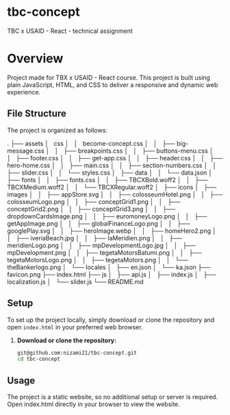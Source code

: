 # tbc-concept

TBC x USAID - React - technical assignment

# Overview

Project made for TBX x USAID - React course.
This project is built using plain JavaScript, HTML, and CSS to deliver a responsive and dynamic web experience.

## File Structure

The project is organized as follows:

.
├── assets
│       css
│   │   become-concept.css
│   │   ├── big-message.css
│   │   ├── breakpoints.css
│   │   ├── buttons-menu.css
│   │   ├── footer.css
│   │   ├── get-app.css
│   │   ├── header.css
│   │   ├── hero-home.css
│   │   ├── main.css
│   │   ├── section-numbers.css
│   │   ├── slider.css
│   │   └── styles.css
│   ├── data
│   │   └── data.json
│   ├── fonts
│   │   ├── fonts.css
│   │   ├── TBCXBold.woff2
│   │   ├── TBCXMedium.woff2
│   │   └── TBCXRegular.woff2
│   ├── icons
│   ├── images
│   │   ├── appStore.svg
│   │   ├── colosseumHotel.png
│   │   ├── colosseumLogo.png
│   │   ├── conceptGrid1.png
│   │   ├── conceptGrid2.png
│   │   ├── conceptGrid3.png
│   │   ├── dropdownCardsImage.png
│   │   ├── euromoneyLogo.png
│   │   ├── getAppImage.png
│   │   ├── globalFinanceLogo.png
│   │   ├── googlePlay.svg
│   │   ├── heroImage.webp
│   │   ├── homeHero2.png
│   │   ├── iveriaBeach.jpg
│   │   ├── laMeridien.png
│   │   ├── meridienLogo.png
│   │   ├── mpDevelopmentLogo.jpg
│   │   ├── mpDevelopment.png
│   │   ├── tegetaMotorsBatumi.png
│   │   ├── tegetaMotorsLogo.png
│   │   ├── tegetaMotors.png
│   │   └── theBankerlogo.png
│   └── locales
│   ├── en.json
│   └── ka.json
├── favicon.png
├── index.html
├── js
│   ├── api.js
│   ├── index.js
│   ├── localization.js
│   └── slider.js
└── README.md

## Setup

To set up the project locally, simply download or clone the repository and open `index.html` in your preferred web browser.

1. **Download or clone the repository:**

   ```bash
   git@github.com:nizami21/tbc-concept.git
   cd tbc-concept
   ```

## Usage

The project is a static website, so no additional setup or server is required. Open index.html directly in your browser to view the website.
